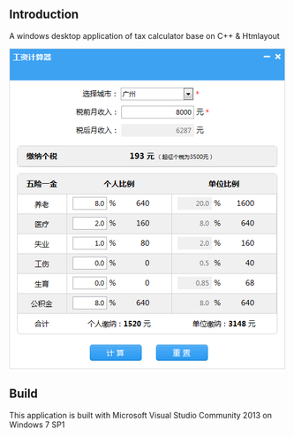 Introduction
------------
A windows desktop application of tax calculator base on C++ &amp; Htmlayout

![image](doc/snapshot20150601140946.png)

Build
------------
This application is built with Microsoft Visual Studio Community 2013 on Windows 7 SP1

